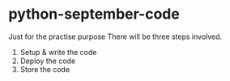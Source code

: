 # python-september-code
Just for the practise purpose
There will be three steps involved.

1. Setup & write the code
2. Deploy the code 
3. Store the code
